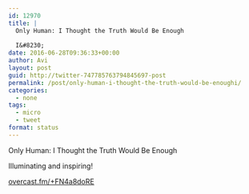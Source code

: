 ```yaml
---
id: 12970
title: |
  Only Human: I Thought the Truth Would Be Enough
  
  I&#8230;
date: 2016-06-28T09:36:33+00:00
author: Avi
layout: post
guid: http://twitter-747785763794845697-post
permalink: /post/only-human-i-thought-the-truth-would-be-enoughi/
categories:
  - none
tags:
  - micro
  - tweet
format: status
---
```

Only Human: I Thought the Truth Would Be Enough

Illuminating and inspiring!

[overcast.fm/+FN4a8doRE](https://overcast.fm/+FN4a8doRE)